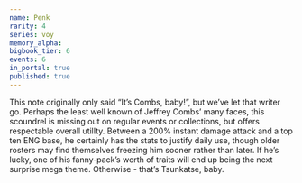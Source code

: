 ```yaml
---
name: Penk
rarity: 4
series: voy
memory_alpha:
bigbook_tier: 6
events: 6
in_portal: true
published: true
---
```


This note originally only said “It’s Combs, baby!”, but we’ve let that writer go. Perhaps the least well known of Jeffrey Combs’ many faces, this scoundrel is missing out on regular events or collections, but offers respectable overall utilIty. Between a 200% instant damage attack and a top ten ENG base, he certainly has the stats to justify daily use, though older rosters may find themselves freezing him sooner rather than later. If he’s lucky, one of his fanny-pack’s worth of traits will end up being the next surprise mega theme. Otherwise - that’s Tsunkatse, baby.
